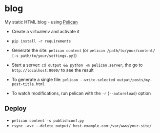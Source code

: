 blog
====

My static HTML blog - using [Pelican](http://blog.getpelican.com/)

* Create a virtualenv and activate it
* `pip install -r requirements`
* Generate the site: `pelican content` (or `pelican /path/to/your/content/ [-s path/to/your/settings.py]`)
* Start a server: `cd output && python -m pelican.server`, the go to `http://localhost:8000/` to see the result



* To generate a single file: `pelican --write-selected output/posts/my-post-title.html`
* To watch modifications, run pelican with the `-r` (`--autoreload`) option

## Deploy

* `pelican content -s publishconf.py`
* `rsync -avc --delete output/ host.example.com:/var/www/your-site/`
